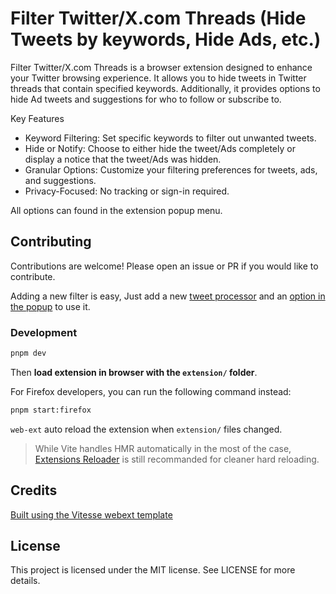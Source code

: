 # Filter Twitter/X.com Threads (Hide Tweets by keywords, Hide Ads, etc.)

Filter Twitter/X.com Threads is a browser extension designed to enhance your Twitter browsing experience. It allows you to hide tweets in Twitter threads that contain specified keywords. Additionally, it provides options to hide Ad tweets and suggestions for who to follow or subscribe to.


Key Features
- Keyword Filtering: Set specific keywords to filter out unwanted tweets.
- Hide or Notify: Choose to either hide the tweet/Ads completely or display a notice that the tweet/Ads was hidden.
- Granular Options: Customize your filtering preferences for tweets, ads, and suggestions.
- Privacy-Focused: No tracking or sign-in required.

All options can found in the extension popup menu.

## Contributing
Contributions are welcome! Please open an issue or PR if you would like to contribute. 

Adding a new filter is easy, Just add a new [tweet processor](src/contentScripts/scripts/tweetProcessor/tweetProcessors.ts) and an [option in the popup](src/popup/Popup.vue) to use it.

### Development

```bash
pnpm dev
```

Then **load extension in browser with the `extension/` folder**.

For Firefox developers, you can run the following command instead:

```bash
pnpm start:firefox
```

`web-ext` auto reload the extension when `extension/` files changed.

> While Vite handles HMR automatically in the most of the case, [Extensions Reloader](https://chrome.google.com/webstore/detail/fimgfedafeadlieiabdeeaodndnlbhid) is still recommanded for cleaner hard reloading.

## Credits

[Built using the Vitesse webext template](https://github.com/antfu/vitesse-webext)



## License
This project is licensed under the MIT license. See LICENSE for more details.
